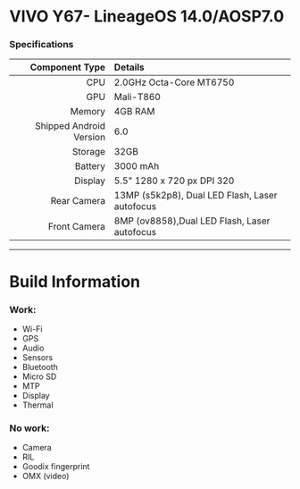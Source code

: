 VIVO Y67- LineageOS 14.0/AOSP7.0
==============

### Specifications

Component Type | Details
-------:|:-------------------------
CPU     | 2.0GHz Octa-Core MT6750
GPU     | Mali-T860
Memory  | 4GB RAM
Shipped Android Version | 6.0
Storage | 32GB
Battery | 3000 mAh
Display | 5.5" 1280 x 720 px DPI 320
Rear Camera | 13MP (s5k2p8), Dual LED Flash, Laser autofocus
Front Camera | 8MP (ov8858),Dual LED Flash, Laser autofocus

---

# Build Information

### Work:
 * Wi-Fi
 * GPS
 * Audio
 * Sensors
 * Bluetooth
 * Micro SD
 * MTP
 * Display
 * Thermal

### No work:
 * Camera
 * RIL
 * Goodix fingerprint
 * OMX (video)